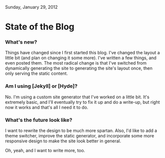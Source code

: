 Sunday, January 29, 2012
# State of the Blog
### What's new?
Things have changed since I first started this blog. I've changed the layout a little bit (and plan on changing it some more). I've written a few things, and even posted them. The most radical change is that I've switched from dynamically generating the site to generating the site's layout once, then only serving the static content.

### Am I using [Jekyll] or [Hyde]?
No. I'm using a custom site generator that I've worked on a little bit. It's extremely basic, and I'll eventually try to fix it up and do a write-up, but right now it works and that's all I need it to do.

### What's the future look like?
I want to rewrite the design to be much more spartan. Also, I'd like to add a theme switcher, improve the static generator, and incorporate some more responsive design to make the site look better in general. 

Oh, yeah, and I want to write more, too.